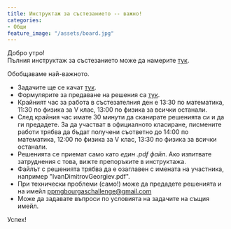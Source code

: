 ```yaml
---
title: Инструктаж за състезанието -- важно!
categories:
- Общи
feature_image: "/assets/board.jpg"
---
```


Добро утро!  
Пълния инструктаж за състезанието може да намерите [тук](../assets/instructions2023.pdf/).

Обобщаваме най-важното.

- Задачите ще се качат [тук](../problems/).  
- Формулярите за предаване на решения са [тук](../submit/).  
- Крайният час за работа в състезателния ден е 13:30 по математика, 11:30 по физика за V клас, 13:00 по физика за всички останали.  
- След крайния час имате 30 минути да сканирате решенията си и да ги предадете. За да участват в официалното класиране, писмените работи трябва да бъдат получени съответно до 14:00 по математика, 12:00 по физика за V клас, 13:30 по физика за всички останали.  
- Решенията се приемат само като *един .pdf файл*. Ако изпитвате затруднения с това, вижте препоръките в инструктажа.  
- Файлът с решенията трябва да е озаглавен с имената на участника, например "IvanDimitrovGeorgiev.pdf".  
- При технически проблеми (само!) може да предадете решенията и на имейл ppmgbourgaschallenge@gmail.com  
- Може да задавате въпроси по условията на задачите на същия имейл.  

Успех!